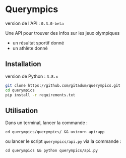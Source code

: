 # Querympics

version de l'API : `0.3.0-beta` 

Une API pour trouver des infos sur les jeux olympiques
* un résultat sportif donné
* un athlète donné

## Installation

version de Python : `3.8.x`

```bash
git clone https://github.com/gitadum/querympics.git
cd querympics
pip install -r requirements.txt
```

## Utilisation

Dans un terminal, lancer la commande :
```
cd querympics/querympics/ && uvicorn api:app
```
ou lancer le script `querympics/api.py` via la commande :
```
cd querympics && python querympics/api.py
```

